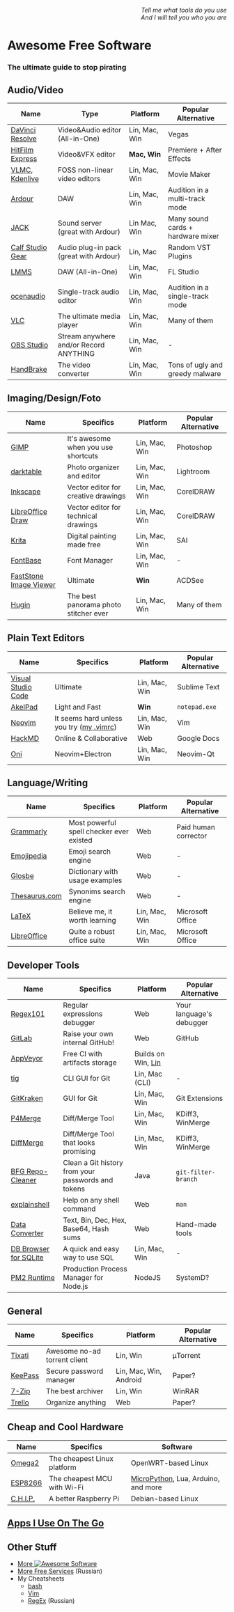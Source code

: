 <p align="right"><i>
Tell me what tools do you use<br />
And I will tell you who you are</i></p>

# Awesome Free Software
### The ultimate guide to stop pirating

## Audio/Video

Name | Type | Platform | Popular Alternative
---- | ---- | -------- | -------------------
[DaVinci Resolve](https://www.blackmagicdesign.com/ru/products/davinciresolve/) | Video&Audio editor (All-in-One) | Lin, Mac, Win | Vegas
[HitFilm Express](https://hitfilm.com/express/) | Video&VFX editor | **Mac, Win** | Premiere + After Effects
[VLMC](https://www.videolan.org/vlmc/), [Kdenlive](https://flathub.org/apps/details/org.kde.kdenlive) | FOSS non-linear video editors | Lin, Mac, Win | Movie Maker
[Ardour](https://ardour.org/) | DAW | Lin, Mac, Win | Audition in a multi-track mode
[JACK](http://jackaudio.org/) | Sound server (great with Ardour) | Lin Mac, Win | Many sound cards + hardware mixer
[Calf Studio Gear](https://calf-studio-gear.org/) | Audio plug-in pack (great with Ardour) | Lin, Mac | Random VST Plugins
[LMMS](https://lmms.io/) | DAW (All-in-One) | Lin, Mac, Win | FL Studio
[ocenaudio](https://www.ocenaudio.com/) | Single-track audio editor | Lin, Mac, Win | Audition in a single-track mode
[VLC](https://www.videolan.org/vlc/index.ru.html) | The ultimate media player | Lin, Mac, Win | Many of them
[OBS Studio](https://obsproject.com/) | Stream anywhere and/or Record ANYTHING | Lin, Mac, Win | -
[HandBrake](https://handbrake.fr) | The video converter | Lin, Mac, Win | Tons of ugly and greedy malware


## Imaging/Design/Foto

Name | Specifics | Platform | Popular Alternative
---- | --------- | -------- | -------------------
[GIMP](gimp.org) | It's awesome when you use shortcuts | Lin, Mac, Win | Photoshop
[darktable](https://www.darktable.org/) | Photo organizer and editor | Lin, Mac, Win | Lightroom
[Inkscape](https://inkscape.org/en/) | Vector editor for creative drawings | Lin, Mac, Win | CorelDRAW
[LibreOffice Draw](https://libreoffice.org/) | Vector editor for technical drawings | Lin, Mac, Win | CorelDRAW
[Krita](https://krita.org/en/) | Digital painting made free | Lin, Mac, Win | SAI
[FontBase](https://fontba.se/) | Font Manager | Lin, Mac, Win | -
[FastStone Image Viewer](http://www.faststone.org/FSViewerDownload.htm) | Ultimate | **Win** | ACDSee
[Hugin](http://hugin.sourceforge.net/) | The best panorama photo stitcher ever | Lin, Mac, Win | Many of them


## Plain Text Editors

Name | Specifics | Platform | Popular Alternative
---- | --------- | -------- | -------------------
[Visual Studio Code](https://code.visualstudio.com/) | Ultimate | Lin, Mac, Win | Sublime Text
[AkelPad](http://akelpad.sourceforge.net/en/) | Light and Fast | **Win** | `notepad.exe`
[Neovim](https://neovim.io/) | It seems hard unless you try ([my .vimrc](https://github.com/Himura2la/nvim-config)) | Lin, Mac, Win | Vim
[HackMD](https://hackmd.io/) | Online & Collaborative | Web | Google Docs
[Oni](https://github.com/onivim/oni) | Neovim+Electron | Lin, Mac, Win | Neovim-Qt


## Language/Writing

Name | Specifics | Platform | Popular Alternative
---- | --------- | -------- | -------------------
[Grammarly](https://grammarly.com/) | Most powerful spell checker ever existed | Web | Paid human corrector
[Emojipedia](https://emojipedia.org/objects/) | Emoji search engine | Web | -
[Glosbe](https://glosbe.com/) | Dictionary with usage examples | Web | -
[Thesaurus.com](http://thesaurus.com) | Synonims search engine | Web | -
[LaTeX](https://www.latex-project.org/) | Believe me, it worth learning | Lin, Mac, Win | Microsoft Office
[LibreOffice](https://libreoffice.org/) | Quite a robust office suite | Lin, Mac, Win | Microsoft Office


## Developer Tools

Name | Specifics | Platform | Popular Alternative
---- | --------- | -------- | -------------------
[Regex101](https://regex101.com/) | Regular expressions debugger | Web | Your language's debugger
[GitLab](https://gitlab.com) | Raise your own internal GitHub! | Web | GitHub
[AppVeyor](https://www.appveyor.com/) | Free CI with artifacts storage | Builds on Win, [Lin](https://www.appveyor.com/docs/getting-started-with-appveyor-for-linux/)
[tig](http://jonas.nitro.dk/tig/) | CLI GUI for Git | Lin, Mac (CLI) | -
[GitKraken](https://www.gitkraken.com/) | GUI for Git | Lin, Mac, Win | Git Extensions
[P4Merge](https://www.perforce.com/products/helix-core-apps/merge-diff-tool-p4merge) | Diff/Merge Tool | Lin, Mac, Win | KDiff3, WinMerge
[DiffMerge](http://www.sourcegear.com/diffmerge/index.html) | Diff/Merge Tool that looks promising | Lin, Mac, Win | KDiff3, WinMerge
[BFG Repo-Cleaner](https://rtyley.github.io/bfg-repo-cleaner/) | Clean a Git history from your passwords and tokens | Java | `git-filter-branch`
[explainshell](https://www.explainshell.com/) | Help on any shell command | Web | `man`
[Data Converter](https://conv.darkbyte.ru/) | Text, Bin, Dec, Hex, Base64, Hash sums | Web | Hand-made tools
[DB Browser for SQLite](http://sqlitebrowser.org/) | A quick and easy way to use SQL | Lin, Mac, Win | -
[PM2 Runtime](https://pm2.io/runtime/) | Production Process Manager for Node.js | NodeJS | SystemD?


## General

Name | Specifics | Platform | Popular Alternative
---- | --------- | -------- | -------------------
[Tixati](https://www.tixati.com) | Awesome no-ad torrent client | Lin, Win | μTorrent
[KeePass](https://www.keepassx.org/) | Secure password manager | Lin, Mac, Win, Android | Paper?
[7-Zip](https://www.7-zip.org/) | The best archiver | Lin, Win | WinRAR
[Trello](https://trello.com/) | Organize anything | Web | Paper?


## Cheap and Cool Hardware

Name | Specifics | Software
---- | --------- | --------
[Omega2](https://onion.io/omega2/) | The cheapest Linux platform | OpenWRT-based Linux
[ESP8266](https://en.wikipedia.org/wiki/ESP8266) | The cheapest MCU with Wi-Fi | [MicroPython](https://micropython.org/), Lua, Arduino, and more
[C.H.I.P.](https://getchip.com/) | A better Raspberry Pi | Debian-based Linux

## [Apps I Use On The Go](Android.md)

## Other Stuff
* [More ![Awesome](https://awesome.re/badge-flat.svg) Software](https://awesome.re)
* [More Free Services](https://habrahabr.ru/post/271279/) (Russian)
* My Cheatsheets
    * [bash](http://himura.cf/bash.html)
    * [Vim](http://himura.cf/vi.html)
    * [RegEx](http://himura.cf/regex.html) (Russian)
